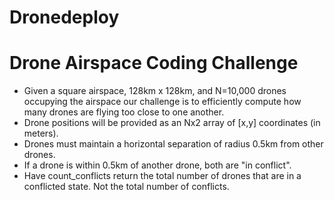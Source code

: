 # Dronedeploy
# Drone Airspace Coding Challenge
* Given a square airspace, 128km x 128km, and N=10,000 drones occupying the
airspace our challenge is to efficiently compute how many drones are flying
too close to one another.
* Drone positions will be provided as an Nx2 array of [x,y] coordinates (in
meters).
* Drones must maintain a horizontal separation of radius 0.5km from other
drones.
* If a drone is within 0.5km of another drone, both are "in conflict".
* Have count_conflicts return the total number of drones that are in a
conflicted state. Not the total number of conflicts.
